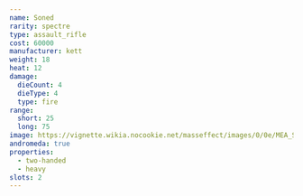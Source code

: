 ```yaml
---
name: Soned
rarity: spectre
type: assault_rifle
cost: 60000
manufacturer: kett
weight: 18
heat: 12
damage:
  dieCount: 4
  dieType: 4
  type: fire
range:
  short: 25
  long: 75
image: https://vignette.wikia.nocookie.net/masseffect/images/0/0e/MEA_Soned_MP.png/revision/latest?cb=20180530232308
andromeda: true
properties:
  - two-handed
  - heavy
slots: 2
---
```

